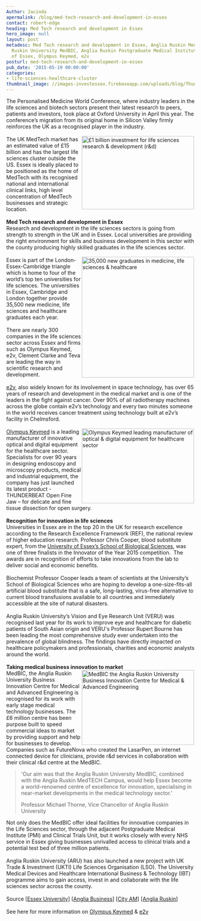 ```yaml
---
Author: Jacinda
apermalink: /blog/med-tech-research-and-development-in-essex
contact: robert-edge
heading: Med Tech research and development in Essex
hero_image: null
layout: post
metadesc: Med Tech research and development in Essex, Anglia Ruskin MedTech, Anglia
  Ruskin University MedBIC, Anglia Ruskin Postgraduate Medical Institute (PMI), University
  of Essex, Olympus Keymed, e2v
posturl: med-tech-research-and-development-in-essex
pub_date: '2015-05-19 00:00:00'
categories:
- life-sciences-healthcare-cluster
thumbnail_image: //images-investessex.firebaseapp.com/uploads/blog/Thunderbeat1_mini.jpg
---
```


<p>The Personalised Medicine World Conference, where industry leaders in the life sciences and biotech sectors present their latest research to peers, patients and investors, took place at Oxford University in April this year. The conference’s migration from its original home in Silicon Valley firmly reinforces the UK as a recognised player in the industry.<br/><br/><img alt='£1 billion investment for life sciences research &amp; development (r&amp;d)' src='//images-investessex.firebaseapp.com/uploads/blog/1billion_public_investment_150dpi_300.png' style='float:right; height:196px; margin-left:2px; margin-right:2px; width:300px'/>The UK MedTech market has an estimated value of £15 billion and has the largest life sciences cluster outside the US. Essex is ideally placed to be positioned as the home of MedTech with its recognised national and international clinical links, high level concentration of MedTech businesses and strategic location.<br/><br/><strong>Med Tech research and development in Essex</strong><br/>Research and development in the life sciences sectors is going from strength to strength in the UK and in Essex. Local universities are providing the right environment for skills and business development in this sector with the county producing highly skilled graduates in the life sciences sector.<br/><br/><img alt='35,000 new graduates in medicine, life sciences &amp; healthcare' src='//images-investessex.firebaseapp.com/uploads/blog/355000_grads_150dpi_300.png' style='float:right; height:323px; margin-left:2px; margin-right:2px; width:300px'/>Essex is part of the London-Essex-Cambridge triangle which is home to four of the world’s top ten universities for life sciences. The universities in Essex, Cambridge and London together provide 35,500 new medicine, life sciences and healthcare graduates each year.   <br/><br/>There are nearly 300 companies in the life sciences sector across Essex and firms such as Olympus Keymed, e2v, Clement Clarke and Teva are leading the way in scientific research and development.<br/><br/><a href='http://www.investessex.co.uk/studies/case-studies/e2v-technologies/' target='_blank'>e2v</a>, also widely known for its involvement in space technology, has over 65 years of research and development in the medical market and is one of the leaders in the fight against cancer. Over 90% of all radiotherapy machines across the globe contain e2v’s technology and every two minutes someone in the world receives cancer treatment using technology built at e2v’s facility in Chelmsford.<br/><br/><a href='http://www.investessex.co.uk/studies/case-studies/olympus-keymed/' target='_blank'><img alt='Olympus Keymed leading manufacturer of optical &amp; digital equipment for healthcare sector' src='//images-investessex.firebaseapp.com/uploads/blog/Thunderbeat1_300.jpg' style='float:right; height:200px; margin-left:2px; margin-right:2px; width:300px'/>Olympus Keymed</a> is a leading manufacturer of innovative optical and digital equipment for the healthcare sector. Specialists for over 90 years in designing endoscopy and microscopy products, medical and industrial equipment, the company has just launched its latest product - THUNDERBEAT Open Fine Jaw – for delicate and fine tissue dissection for open surgery.<br/><br/><strong>Recognition for innovation in life sciences</strong><br/>Universities in Essex are in the top 20 in the UK for research excellence according to the Research Excellence Framework (REF), the national review of higher education research. Professor Chris Cooper, blood substitute expert, from the <a href='https://www.essex.ac.uk/bs/' target='_blank'>University of Essex’s School of Biological Sciences</a>, was one of three finalists in the Innovator of the Year 2015 competition.  The awards are in recognition of efforts to take innovations from the lab to deliver social and economic benefits.<br/><br/>Biochemist Professor Cooper leads a team of scientists at the University’s School of Biological Sciences who are hoping to develop a one-size-fits-all artificial blood substitute that is a safe, long-lasting, virus-free alternative to current blood transfusions available to all countries and immediately accessible at the site of natural disasters.<br/><br/>Anglia Ruskin University’s Vision and Eye Research Unit (VERU) was recognised last year for its work to improve eye and healthcare for diabetic patients of South Asian origin and VERU's Professor Rupert Bourne has been leading the most comprehensive study ever undertaken into the prevalence of global blindness. The findings have directly impacted on healthcare policymakers and professionals, charities and economic analysts around the world.<br/><br/><strong>Taking medical business innovation to market</strong><br/><img alt='MedBIC the Anglia Ruskin University Business Innovation Centre for Medical &amp; Advanced Engineering' src='//images-investessex.firebaseapp.com/uploads/blog/Medbic1.jpg' style='float:right; height:200px; margin-left:2px; margin-right:2px; width:300px'/>MedBIC, the Anglia Ruskin University Business Innovation Centre for Medical and Advanced Engineering is recognised for its work with early stage medical technology businesses. The £6 million centre has been purpose built to speed commercial ideas to market by providing support and help for businesses to develop. Companies such as FutureNova who created the LasarPen, an internet connected device for clinicians, provide r&amp;d services in collaboration with their clinical r&amp;d centre at the MedBIC.</p><blockquote><p>'Our aim was that the Anglia Ruskin University MedBIC, combined with the Anglia Ruskin MedTECH Campus, would help Essex become a world-renowned centre of excellence for innovation, specialising in near-market developments in the medical technology sector.'</p><p>Professor Michael Thorne, Vice Chancellor of Anglia Ruskin University</p></blockquote><p>Not only does the MedBIC offer ideal facilities for innovative companies in the Life Sciences sector, through the adjacent Postgraduate Medical Institute (PMI) and Clinical Trials Unit, but it works closely with every NHS service in Essex giving businesses unrivalled access to clinical trials and a potential test bed of three million patients.<br/><br/>Anglia Ruskin University (ARU) has also launched a new project with UK Trade &amp; Investment (UKTI) Life Sciences Organisation (LSO). The University Medical Devices and Healthcare International Business &amp; Technology (IBT) programme aims to gain access, invest in and collaborate with the life sciences sector across the county.<br/><br/>Source [<a href='https://www.essex.ac.uk/news/event.aspx?e_id=7497' target='_blank'>Essex University</a>] [<a href='http://business.anglia.ac.uk/news.php/New-Medical-Business-Innovation-Centre-in-Essex-44/' target='_blank'>Anglia Business</a>] [<a href='http://www.cityam.com/214610/uk-biotech-can-match-us-if-we-end-investment-valley-death?utm_medium=Email&amp;utm_source=Email&amp;utm_campaign=150427_CMU' target='_blank'>City AM</a>] [<a href='http://ww2.anglia.ac.uk/ruskin/en/home/news/archive/anglia_ruskin_research_funding_doubled.html' target='_blank'>Anglia Ruskin</a>]<br/><br/>See here for more information on <a href='http://www.investessex.co.uk/studies/case-studies/olympus-keymed/' target='_blank'>Olympus Keymed</a> &amp; <a href='http://www.investessex.co.uk/studies/case-studies/e2v-technologies/' target='_blank'>e2v</a></p>